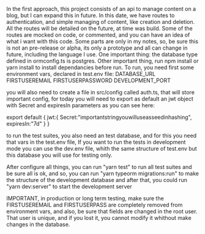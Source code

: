 In the first approach, this project consists of an api to manage content on a blog, but I can expand this in future. In this date, we have routes to authentication, and simple managing of content, like creation and deletion. All the routes will be detailed on the future, at time was build. Some of the routes are mocked on code, or commented, and you can have an idea of what i want with this code. Some parts are only in my notes, so, be sure this is not an pre-release or alpha, its only a prototype and all can change in future, including the language I use. 
One important thing: the database type defined in ormconfig.ts is postgres.
Other important thing, run npm install or yarn install to install dependancies before run.
To run, you need first some environment vars, declared in test.env file: 
DATABASE_URL
FIRSTUSEREMAIL
FIRSTUSERPASSWORD
DEVELOPMENT_PORT

you will also need to create a file in src/config called auth.ts, that will store important config, for today you will need to export as default an jwt object with Secret and expiresIn parameters as you can see here:


export default {
    jwt:{
        Secret:"importantstringyouwilluseasseedinhashing",
        expiresIn:"7d"
    }
}

to run the test suites, you also need an test database, and for this you need that vars in the test.env file, 
If you want to run the tests in development mode you can use the dev.env file, whith the same structure of test.env but this database you will use for testing only. 

After configure all things, you can run "yarn test" to run all test suites and be sure all is ok, and so, you can run "yarn typeorm migrations:run" to make the structure of the development database and after that, you could run "yarn dev:server" to start the development server

IMPORTANT, in production or long term testing, make sure the FIRSTUSEREMAIL and FIRSTUSERPASS are completely removed from environment vars, and also, be sure that fields are changed in the root user. That user is unique, and if you lost it, you cannot modify it whithout make changes in the database.
